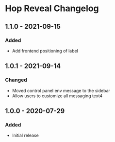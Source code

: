# Hop Reveal Changelog

## 1.1.0 - 2021-09-15
### Added
- Add frontend positioning of label

## 1.0.1 - 2021-09-14
### Changed
- Moved control panel env message to the sidebar
- Allow users to customize all messaging text4

## 1.0.0 - 2020-07-29
### Added
- Initial release
